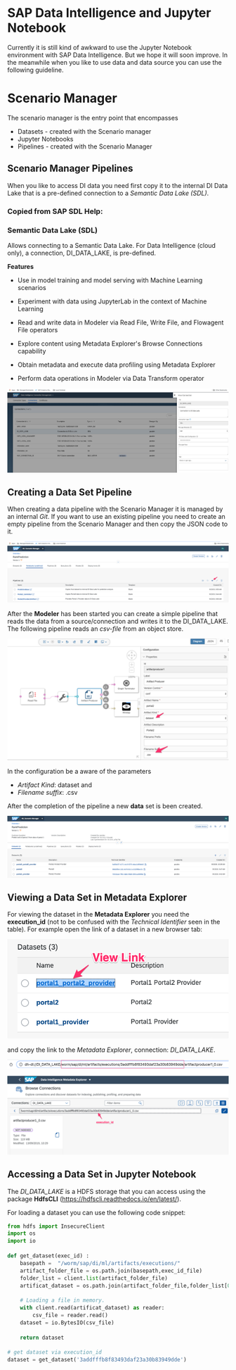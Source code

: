 # SAP Data Intelligence and Jupyter Notebook
Currently it is still kind of awkward to use the Jupyter Notebook environment with SAP Data Intelligence. But we hope it will soon improve. In the meanwhile when you like to use data and data source you can use the following guideline. 

# Scenario Manager 
The scenario manager is the entry point that encompasses 

* Datasets - created with the Scenario manager
* Jupyter Notebooks
* Pipelines - created with the Scenario Manager

## Scenario Manager Pipelines
When you like to access DI data you need first copy it to the internal DI Data Lake that is a pre-defined connection to a *Semantic Data Lake (SDL)*. 

### Copied from SAP SDL Help: 
### Semantic Data Lake (SDL)


Allows connecting to a Semantic Data Lake. For Data Intelligence (cloud only), a connection, DI\_DATA\_LAKE, is pre-defined.

**Features** 

* Use in model training and model serving with Machine Learning scenarios

* Experiment with data using JupyterLab in the context of Machine Learning

* Read and write data in Modeler via Read File, Write File, and Flowagent File operators

* Explore content using Metadata Explorer's Browse Connections capability

* Obtain metadata and execute data profiling using Metadata Explorer

* Perform data operations in Modeler via Data Transform operator

![Connection Page](./images/Connections_SDL.png)

## Creating a Data Set Pipeline

When creating a data pipeline with the Scenario Manager it is managed by an internal *Git*. If you want to use an existing pipeline you need to create an empty pipeline from the Scenario Manager and then copy the JSON code to it. 

![Connection Page](./images/SM_CreatePipeline.png)

After the **Modeler** has been started you can create a simple pipeline that reads the data from a source/connection and writes it to the DI\_DATA\_LAKE. The following pipeline reads an *csv-file* from an object store. 

![Connection Page](./images/Pipeline.png)

In the configuration be a aware of the parameters

* *Artifact Kind*: dataset and 
* *Filename suffix*: .csv

After the completion of the pipeline a new **data** set is been created. 

![Connection Page](./images/SM_Dataset.png)

## Viewing a Data Set in Metadata Explorer

For viewing the dataset in the **Metadata Explorer** you need the **execution_id** (not to be confused with the *Technical Identifier* seen in the table). For example open the link of a dataset in a new browser tab: 

 ![link_dataset](./images/link_dataset.png)
  
and copy the link to the *Metadata Explorer*, connection: *DI\_DATA\_LAKE*.

![artifactlink](./images/artifact_link.png)

![dataset_metadata_explorer](./images/dataset_metadata_explorer.png)


## Accessing a Data Set in Jupyter Notebook
The *DI\_DATA\_LAKE* is a HDFS storage that you can access using the package **HdfsCLI** (https://hdfscli.readthedocs.io/en/latest/).

For loading a dataset you can use the following code snippet: 

```  python
from hdfs import InsecureClient
import os
import io

def get_dataset(exec_id) :
    basepath =  "/worm/sap/di/ml/artifacts/executions/"
    artifact_folder_file = os.path.join(basepath,exec_id_file)
    folder_list = client.list(artifact_folder_file)
    artificat_dataset = os.path.join(artifact_folder_file,folder_list[0])
    
    # Loading a file in memory.
    with client.read(artificat_dataset) as reader:
        csv_file = reader.read()
    dataset = io.BytesIO(csv_file)
    
    return dataset
    
# get dataset via execution_id
dataset = get_dataset('3addfffb8f83493daf23a30b83949dde') 
```





